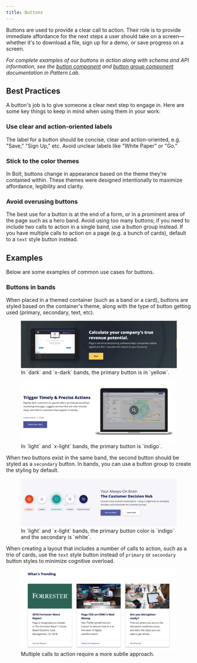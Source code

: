 ```yaml
---
title: Buttons
---
```


Buttons are used to provide a clear call to action. Their role is to provide immediate affordance for the next steps a user should take on a screen—whether it's to download a file, sign up for a demo, or save progress on a screen.

*For complete examples of our buttons in action along with schema and API information, see the [button component](/pattern-lab/?p=viewall-components-button) and [button group component](/pattern-lab/?p=viewall-components-buttons-group) documentation in Pattern Lab.*

## Best Practices

A button's job is to give someone a clear next step to engage in. Here are some key things to keep in mind when using them in your work:

### Use clear and action-oriented labels

The label for a button should be concise, clear and action-oriented, e.g. "Save," "Sign Up," etc. Avoid unclear labels like "White Paper" or "Go."

### Stick to the color themes

In Bolt, buttons change in appearance based on the theme they're contained within. These themes were designed intentionally to maximize affordance, legibility and clarity. 

### Avoid overusing buttons

The best use for a button is at the end of a form, or in a prominent area of the page such as a hero band. Avoid using too many buttons; if you need to include two calls to action in a single band, use a button group instead. If you have multiple calls to action on a page (e.g. a bunch of cards), default to a `text` style button instead.

## Examples

Below are some examples of common use cases for buttons.

### Buttons in bands

When placed in a themed container (such as a band or a card), buttons are styled based on the container's theme, along with the type of button getting used (primary, secondary, text, etc).

<figure>
<img src="../../../images/band_dark_single-button.png" />
<figcaption>In `dark` and `x-dark` bands, the primary button is in `yellow`.</figcaption>
</figure>

<figure>
<img src="../../../images/band_xlight_one-button.png" />
<figcaption>In `light` and `x-light` bands, the primary button is `indigo`.</figcaption>
</figure>

When two buttons exist in the same band, the second button should be styled as a `secondary` button. In bands, you can use a button group to create the styling by default. 

<figure>
<img src="../../../images/band_light_dual-button.png" />
<figcaption>In `light` and `x-light` bands, the primary button color is `indigo` and the secondary is `white`.</figcaption>
</figure>

When creating a layout that includes a number of calls to action, such as a trio of cards, use the `text` style button instead of `primary` or `secondary` button styles to minimize cognitive overload.

<figure>
<img src="../../../images/band_xlight_three-cards.png" />
<figcaption>Multiple calls to action require a more subtle approach.</figcaption>
</figure>